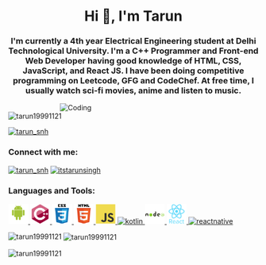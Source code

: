 <h1 align="center">Hi 👋, I'm Tarun</h1>
<h3 align="center">I'm currently a 4th year Electrical Engineering student at Delhi Technological University. I'm a C++ Programmer and Front-end Web Developer having good knowledge of HTML, CSS, JavaScript, and React JS. I have been doing competitive programming on Leetcode, GFG and CodeChef. At free time, I usually watch sci-fi movies, anime and listen to music.</h3>
<img align="right" alt="Coding" width="400" sec="https://img.freepik.com/premium-vector/young-man-studying-programming-languages-flat-vector-illustration-guy-sitting-front-computer-with-binary-code-screen-reading-books-programming-education-learning-concept-design_179970-6343.jpg?w=2000">

<p align="left"> <img src="https://komarev.com/ghpvc/?username=tarun19991121&label=Profile%20views&color=0e75b6&style=flat" alt="tarun19991121" /> </p>

<p align="left"> <a href="https://twitter.com/tarun_snh" target="blank"><img src="https://img.shields.io/twitter/follow/tarun_snh?logo=twitter&style=for-the-badge" alt="tarun_snh" /></a> </p>

<h3 align="left">Connect with me:</h3>
<p align="left">
<a href="https://twitter.com/tarun_snh" target="blank"><img align="center" src="https://raw.githubusercontent.com/rahuldkjain/github-profile-readme-generator/master/src/images/icons/Social/twitter.svg" alt="tarun_snh" height="30" width="40" /></a>
<a href="https://instagram.com/itstarunsingh" target="blank"><img align="center" src="https://raw.githubusercontent.com/rahuldkjain/github-profile-readme-generator/master/src/images/icons/Social/instagram.svg" alt="itstarunsingh" height="30" width="40" /></a>
</p>

<h3 align="left">Languages and Tools:</h3>
<p align="left"> <a href="https://developer.android.com" target="_blank" rel="noreferrer"> <img src="https://raw.githubusercontent.com/devicons/devicon/master/icons/android/android-original-wordmark.svg" alt="android" width="40" height="40"/> </a> <a href="https://www.w3schools.com/cpp/" target="_blank" rel="noreferrer"> <img src="https://raw.githubusercontent.com/devicons/devicon/master/icons/cplusplus/cplusplus-original.svg" alt="cplusplus" width="40" height="40"/> </a> <a href="https://www.w3schools.com/css/" target="_blank" rel="noreferrer"> <img src="https://raw.githubusercontent.com/devicons/devicon/master/icons/css3/css3-original-wordmark.svg" alt="css3" width="40" height="40"/> </a> <a href="https://www.w3.org/html/" target="_blank" rel="noreferrer"> <img src="https://raw.githubusercontent.com/devicons/devicon/master/icons/html5/html5-original-wordmark.svg" alt="html5" width="40" height="40"/> </a> <a href="https://developer.mozilla.org/en-US/docs/Web/JavaScript" target="_blank" rel="noreferrer"> <img src="https://raw.githubusercontent.com/devicons/devicon/master/icons/javascript/javascript-original.svg" alt="javascript" width="40" height="40"/> </a> <a href="https://kotlinlang.org" target="_blank" rel="noreferrer"> <img src="https://www.vectorlogo.zone/logos/kotlinlang/kotlinlang-icon.svg" alt="kotlin" width="40" height="40"/> </a> <a href="https://nodejs.org" target="_blank" rel="noreferrer"> <img src="https://raw.githubusercontent.com/devicons/devicon/master/icons/nodejs/nodejs-original-wordmark.svg" alt="nodejs" width="40" height="40"/> </a> <a href="https://reactjs.org/" target="_blank" rel="noreferrer"> <img src="https://raw.githubusercontent.com/devicons/devicon/master/icons/react/react-original-wordmark.svg" alt="react" width="40" height="40"/> </a> <a href="https://reactnative.dev/" target="_blank" rel="noreferrer"> <img src="https://reactnative.dev/img/header_logo.svg" alt="reactnative" width="40" height="40"/> </a> </p>

<p><img align="left" src="https://github-readme-stats.vercel.app/api/top-langs?username=tarun19991121&show_icons=true&locale=en&layout=compact" alt="tarun19991121" /></p>

<p>&nbsp;<img align="center" src="https://github-readme-stats.vercel.app/api?username=tarun19991121&show_icons=true&locale=en" alt="tarun19991121" /></p>

<p><img align="center" src="https://github-readme-streak-stats.herokuapp.com/?user=tarun19991121&" alt="tarun19991121" /></p>
